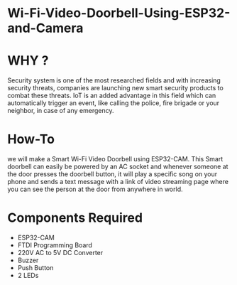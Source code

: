 # Wi-Fi-Video-Doorbell-Using-ESP32-and-Camera

# WHY ?
Security system is one of the most researched fields and with increasing security threats, companies are launching new smart security products to combat these threats. IoT is an added advantage in this field which can automatically trigger an event, like calling the police, fire brigade or your neighbor, in case of any emergency.

# How-To 
we will make a Smart Wi-Fi Video Doorbell using ESP32-CAM. This Smart doorbell can easily be powered by an AC socket and whenever someone at the door presses the doorbell button, it will play a specific song on your phone and sends a text message with a link of video streaming page where you can see the person at the door from anywhere in world.

# Components Required
- ESP32-CAM
- FTDI Programming Board
- 220V AC to 5V DC Converter
- Buzzer
- Push Button
- 2 LEDs
